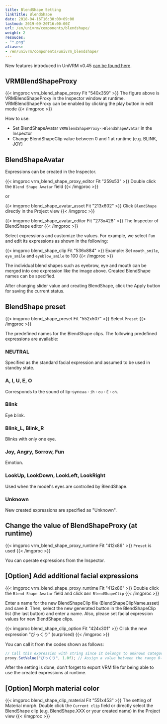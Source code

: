 ```yaml
---
title: BlendShape Setting
linkTitle: BlendShape
date: 2018-04-16T16:30:00+09:00
lastmod: 2019-09-20T16:00:00Z
url: /en/univrm/components/blendshape/
weight: 2
resouces:
- "*.png"
aliases:
- /en/univrm/components/univrm_blendshape/
---
```


New features introduced in UniVRM v0.45 [can be found here](https://github.com/vrm-c/UniVRM/wiki/BlendShape-Setup).

## VRMBlendShapeProxy

{{< imgproc vrm_blend_shape_proxy Fit "540x359" >}}
The figure above is VRMBlendShapeProxy in the Inspector window at runtime. VRMBlendShapeProxy can be enabled by clicking the play button in edit mode
{{< /imgproc >}}

How to use:

- Set BlendShapeAvatar `VRMBlendShapeProxy->BlendShapeAvatar` in the Inspector
- Change BlendShapeClip value between 0 and 1 at runtime (e.g. BLINK, JOY)

## BlendShapeAvatar

Expressions can be created in the Inspector.

{{< imgproc vrm_blend_shape_proxy_editor Fit "259x53" >}}
Double click the <code>Blend Shape Avatar</code> field
{{< /imgproc >}}

or

{{< imgproc blend_shape_avatar_asset Fit "213x602" >}}
Click <code>BlendShape</code> directly in the Project view
{{< /imgproc >}}

{{< imgproc blend_shape_avatar_editor Fit "273x428" >}}
The Inspector of BlendShape editor
{{< /imgproc >}}

Select expressions and customize the values. For example, we select `Fun` and edit its expressions as shown in the following: 

{{< imgproc blend_shape_clip Fit "536x884" >}}
Example: Set <code>mouth_smile</code>, <code>eye_smile</code> and <code>eyeblow_smile</code> to 100
{{< /imgproc >}}

The individual blend shapes such as eyebrow, eye and mouth can be merged into one expression like the image above. Created BlendShape names can be specified. 

After changing slider value and creating BlendShape, click the Apply button for saving the current status.

## BlendShape preset

{{< imgproc blend_shape_preset Fit "552x507" >}}
Select <code>Preset</code>
{{< /imgproc >}}

The predefined names for the BlendShape clips. The following predefined expressions are available:

### NEUTRAL

Specified as the standard facial expression and assumed to be used in standby state.

### A, I, U, E, O

Corresponds to the sound of lip-sync``aa・ih・ou・E・oh``.

### Blink

Eye blink.

### Blink_L, Blink_R

Blinks with only one eye.

### Joy, Angry, Sorrow, Fun

Emotion.

### LookUp, LookDown, LookLeft, LookRight

Used when the model's eyes are controlled by BlendShape.

### Unknown

New created expressions are specified as "Unknown".

## Change the value of BlendShapeProxy (at runtime)

{{< imgproc vrm_blend_shape_proxy_runtime Fit "412x86" >}}
<code>Preset</code> is used
{{< /imgproc >}}

You can operate expressions from the Inspector.

## [Option] Add additional facial expressions

{{< imgproc vrm_blend_shape_proxy_runtime Fit "412x86" >}}
Double click the <code>Blend Shape Avatar</code> field and click <code>Add BlendShapeClip</code>
{{< /imgproc >}}

Enter a name for the new BlendShapeClip file (BlendShapeClipName.asset) and save it. Then, select the new generated button in the BlendShapeClip list (the last button) and enter a name. Also, please set facial expression values for new BlendShape clips.

{{< imgproc blend_shape_clip_option Fit "424x301" >}}
Click the new expression "びっくり" (surprised)
{{< /imgproc >}}

You can call it from the codes shown as follows:

```cs
// Call this expression with string since it belongs to unknown category
proxy.SetValue("びっくり", 1.0f); // Assign a value between the range 0~1
```

After the setting is done, don't forget to export VRM file for being able to use the created expressions at runtime.  

## [Option] Morph material color

{{< imgproc blend_shape_clip_material Fit "551x453" >}}
The setting of Material morph. Double click the <code>Current clip</code> field or directly select the BlendShape clip (e.g. BlendShape.XXX or your created name) in the Project view
{{< /imgproc >}}
